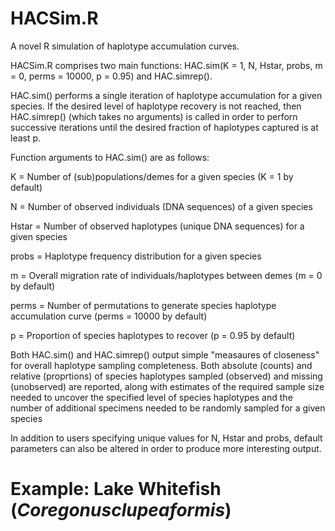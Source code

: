# HACSim.R

A novel R simulation of haplotype accumulation curves.

HACSim.R comprises two main functions: HAC.sim(K = 1, N, Hstar, probs, m = 0, perms = 10000, p = 0.95) and HAC.simrep().

HAC.sim() performs a single iteration of haplotype accumulation for a given species. If the desired level of haplotype recovery is not reached, then HAC.simrep() (which takes no arguments) is called in order to perforn successive iterations until the desired fraction of haplotypes captured is at least p.


Function arguments to HAC.sim() are as follows:

K = Number of (sub)populations/demes for a given species (K = 1 by default)

N = Number of observed individuals (DNA sequences) of a given species 

Hstar = Number of observed haplotypes (unique DNA sequences) for a given species

probs = Haplotype frequency distribution for a given species

m = Overall migration rate of individuals/haplotypes between demes (m = 0 by default)

perms = Number of permutations to generate species haplotype accumulation curve (perms = 10000 by default)

p = Proportion of species haplotypes to recover (p = 0.95 by default)

Both HAC.sim() and HAC.simrep() output simple "measaures of closeness" for overall haplotype sampling completeness. Both absolute (counts) and relative (proprtions) of species haplotypes sampled (observed) and missing (unobserved) are reported, along with estimates of the required sample size needed to uncover the specified level of species haplotypes and the number of additional specimens needed to be randomly sampled for a given species 

In addition to users specifying unique values for N, Hstar and probs, default parameters can also be altered in order to produce more interesting output. 

# Example: Lake Whitefish ($Coregonus clupeaformis$) #

